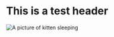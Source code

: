 # This is a test header

![A picture of kitten sleeping](https://png.pngtree.com/png-vector/20240923/ourlarge/pngtree-kitten-sleeping-on-a-cloud-png-image_13876790.png)
